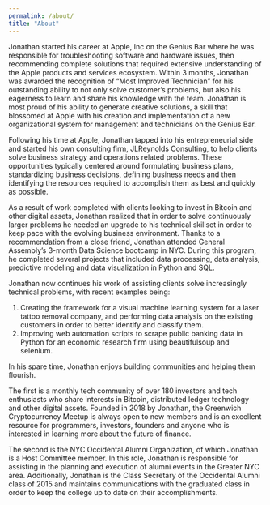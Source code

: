 ```yaml
---
permalink: /about/
title: "About"
---
```


Jonathan started his career at Apple, Inc on the Genius Bar where he was responsible for troubleshooting software and hardware issues, then recommending complete solutions that required extensive understanding of the Apple products and services ecosystem. Within 3 months, Jonathan was awarded the recognition of “Most Improved Technician” for his outstanding ability to not only solve customer’s problems, but also his eagerness to learn and share his knowledge with the team. Jonathan is most proud of his ability to generate creative solutions, a skill that blossomed at Apple with his creation and implementation of a new organizational system for management and technicians on the Genius Bar. 

Following his time at Apple, Jonathan tapped into his entrepreneurial side and started his own consulting firm, JLReynolds Consulting, to help clients solve business strategy and operations related problems. These opportunities typically centered around formulating business plans, standardizing business decisions, defining business needs and then identifying the resources required to accomplish them as best and quickly as possible.

As a result of work completed with clients looking to invest in Bitcoin and other digital assets, Jonathan realized that in order to solve continuously larger problems he needed an upgrade to his technical skillset in order to keep pace with the evolving business environment. Thanks to a recommendation from a close friend, Jonathan attended General Assembly’s 3-month Data Science bootcamp in NYC. During this program, he completed several projects that included data processing, data analysis, predictive modeling and data visualization in Python and SQL.

Jonathan now continues his work of assisting clients solve increasingly technical problems, with recent examples being:
1. Creating the framework for a visual machine learning system for a laser tattoo removal company, and performing data analysis on the existing customers in order to better identify and classify them.
2. Improving web automation scripts to scrape public banking data in Python for an economic research firm using beautifulsoup and selenium.

In his spare time, Jonathan enjoys building communities and helping them flourish. 

The first is a monthly tech community of over 180 investors and tech enthusiasts who share interests in Bitcoin, distributed ledger technology and other digital assets. Founded in 2018 by Jonathan, the Greenwich Cryptocurrency Meetup is always open to new members and is an excellent resource for programmers, investors, founders and anyone who is interested in learning more about the future of finance.

The second is the NYC Occidental Alumni Organization, of which Jonathan is a Host Committee member. In this role, Jonathan is responsible for assisting in the planning and execution of alumni events in the Greater NYC area. Additionally, Jonathan is the Class Secretary of the Occidental Alumni class of 2015 and maintains communications with the graduated class in order to keep the college up to date on their accomplishments.
